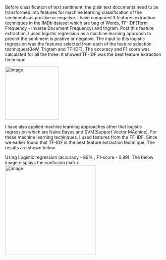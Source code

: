 Before classification of text sentiment, the plain text documents need to be transformed into features for machine learning classification of the sentiments as positive or negative. I have compared 3 features extraction techniques in the IMDb dataset which are bag of Words, TF-IDF(Term Frequency - Inverse Document Frequency) and trigram. Post this feature extraction, I used logistic regression as a machine learning approach to predict the sentiment is postive or negative. The input to this logistic regression was the features selected from each of the feature selection techniques(BoW, Trigram and TF-IDF). The accuracy and F1 score was calculated for all the three. It showed TF-IDF was the best feature extraction technique.

<img width="172" alt="image" src="https://github.com/Soham2oo4/GDSC_Shortlist_Task/assets/122992973/36f07ef1-9cb5-490f-9b88-7728982faf9a">


I have also applied machine learning approaches other that logistic regression which are Naive Bayes and SVM(Support Vector MAchine). For these machine learning techinques, I used features from the TF-IDF. Since we earlier found that TF-IDF is the best feature extraction technique. The results are shown below. 

Using Logistic regression (accuracy - 89% ; F1-score - 0.89). The below image displays the confusion matrix
<img width="291" alt="image" src="https://github.com/Soham2oo4/GDSC_Shortlist_Task/assets/122992973/88952478-f93b-4a1c-801a-581388af7580">
